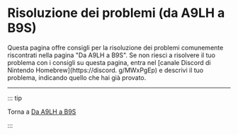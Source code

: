 # Risoluzione dei problemi (da A9LH a B9S)

Questa pagina offre consigli per la risoluzione dei problemi comunemente riscontrati nella pagina "Da A9LH a B9S". Se non riesci a risolvere il tuo problema con i consigli su questa pagina, entra nel [canale Discord di Nintendo Homebrew](https://discord. g/MWxPgEp) e descrivi il tuo problema, indicando quello che hai già provato.

<!--@include: ./_include/troubleshooting-sb9si-common.md -->

<!--@include: ./_include/troubleshooting-get-help-common.md -->

---

::: tip

Torna a [Da A9LH a B9S](a9lh-to-b9s)

:::

<!--@include: ./_include/troubleshooting-return.md -->
